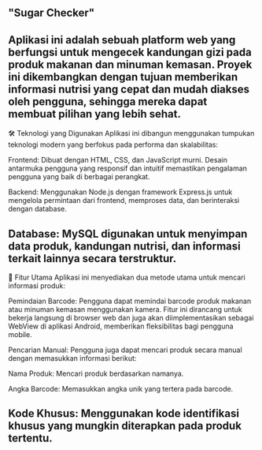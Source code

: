 "Sugar Checker"
--
Aplikasi ini adalah sebuah platform web yang berfungsi untuk mengecek kandungan gizi pada produk makanan dan minuman kemasan. Proyek ini dikembangkan dengan tujuan memberikan informasi nutrisi yang cepat dan mudah diakses oleh pengguna, sehingga mereka dapat membuat pilihan yang lebih sehat.
--
🛠️ Teknologi yang Digunakan
Aplikasi ini dibangun menggunakan tumpukan teknologi modern yang berfokus pada performa dan skalabilitas:

Frontend: Dibuat dengan HTML, CSS, dan JavaScript murni. Desain antarmuka pengguna yang responsif dan intuitif memastikan pengalaman pengguna yang baik di berbagai perangkat.

Backend: Menggunakan Node.js dengan framework Express.js untuk mengelola permintaan dari frontend, memproses data, dan berinteraksi dengan database.

Database: MySQL digunakan untuk menyimpan data produk, kandungan nutrisi, dan informasi terkait lainnya secara terstruktur.
--
🚀 Fitur Utama
Aplikasi ini menyediakan dua metode utama untuk mencari informasi produk:

Pemindaian Barcode: Pengguna dapat memindai barcode produk makanan atau minuman kemasan menggunakan kamera. Fitur ini dirancang untuk bekerja langsung di browser web dan juga akan diimplementasikan sebagai WebView di aplikasi Android, memberikan fleksibilitas bagi pengguna mobile.

Pencarian Manual: Pengguna juga dapat mencari produk secara manual dengan memasukkan informasi berikut:

Nama Produk: Mencari produk berdasarkan namanya.

Angka Barcode: Memasukkan angka unik yang tertera pada barcode.

Kode Khusus: Menggunakan kode identifikasi khusus yang mungkin diterapkan pada produk tertentu.
--
